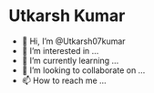 <h1>Utkarsh Kumar</h1>

- 👋 Hi, I’m @Utkarsh07kumar
- 👀 I’m interested in ...
- 🌱 I’m currently learning ...
- 💞️ I’m looking to collaborate on ...
- 📫 How to reach me ...

<!---
Utkarsh07kumar/Utkarsh07kumar is a ✨ special ✨ repository because its `README.md` (this file) appears on your GitHub profile.
You can click the Preview link to take a look at your changes.
--->
